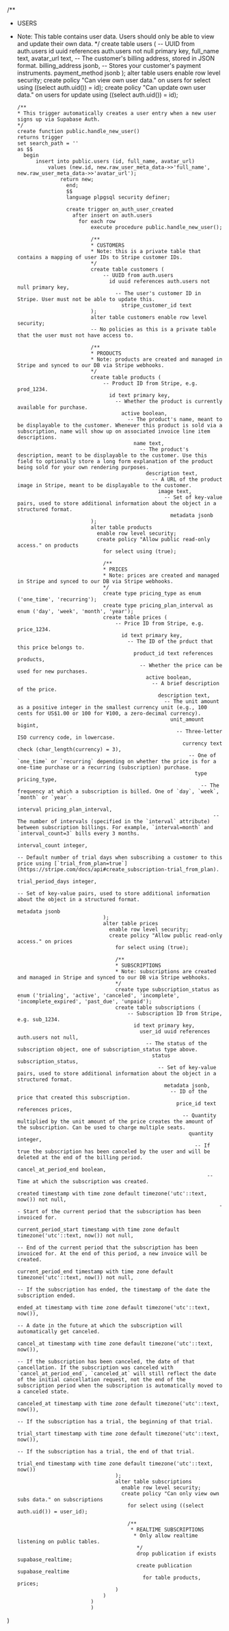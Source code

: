/**
* USERS
* Note: This table contains user data. Users should only be able to view and update their own data.
*/
create table users (
      -- UUID from auth.users
        id uuid references auth.users not null primary key,
          full_name text,
            avatar_url text,
              -- The customer's billing address, stored in JSON format.
                billing_address jsonb,
                  -- Stores your customer's payment instruments.
                    payment_method jsonb
);
alter table users
  enable row level security;
  create policy "Can view own user data." on users
    for select using ((select auth.uid()) = id);
    create policy "Can update own user data." on users
      for update using ((select auth.uid()) = id);

      /**
      * This trigger automatically creates a user entry when a new user signs up via Supabase Auth.
      */
      create function public.handle_new_user()
      returns trigger
      set search_path = ''
      as $$
        begin
            insert into public.users (id, full_name, avatar_url)
                values (new.id, new.raw_user_meta_data->>'full_name', new.raw_user_meta_data->>'avatar_url');
                    return new;
                      end;
                      $$
                      language plpgsql security definer;

                      create trigger on_auth_user_created
                        after insert on auth.users
                          for each row
                              execute procedure public.handle_new_user();

                              /**
                              * CUSTOMERS
                              * Note: this is a private table that contains a mapping of user IDs to Stripe customer IDs.
                              */
                              create table customers (
                                  -- UUID from auth.users
                                    id uuid references auth.users not null primary key,
                                      -- The user's customer ID in Stripe. User must not be able to update this.
                                        stripe_customer_id text
                              );
                              alter table customers enable row level security;
                              -- No policies as this is a private table that the user must not have access to.

                              /**
                              * PRODUCTS
                              * Note: products are created and managed in Stripe and synced to our DB via Stripe webhooks.
                              */
                              create table products (
                                  -- Product ID from Stripe, e.g. prod_1234.
                                    id text primary key,
                                      -- Whether the product is currently available for purchase.
                                        active boolean,
                                          -- The product's name, meant to be displayable to the customer. Whenever this product is sold via a subscription, name will show up on associated invoice line item descriptions.
                                            name text,
                                              -- The product's description, meant to be displayable to the customer. Use this field to optionally store a long form explanation of the product being sold for your own rendering purposes.
                                                description text,
                                                  -- A URL of the product image in Stripe, meant to be displayable to the customer.
                                                    image text,
                                                      -- Set of key-value pairs, used to store additional information about the object in a structured format.
                                                        metadata jsonb
                              );
                              alter table products
                                enable row level security;
                                create policy "Allow public read-only access." on products
                                  for select using (true);

                                  /**
                                  * PRICES
                                  * Note: prices are created and managed in Stripe and synced to our DB via Stripe webhooks.
                                  */
                                  create type pricing_type as enum ('one_time', 'recurring');
                                  create type pricing_plan_interval as enum ('day', 'week', 'month', 'year');
                                  create table prices (
                                      -- Price ID from Stripe, e.g. price_1234.
                                        id text primary key,
                                          -- The ID of the prduct that this price belongs to.
                                            product_id text references products,
                                              -- Whether the price can be used for new purchases.
                                                active boolean,
                                                  -- A brief description of the price.
                                                    description text,
                                                      -- The unit amount as a positive integer in the smallest currency unit (e.g., 100 cents for US$1.00 or 100 for ¥100, a zero-decimal currency).
                                                        unit_amount bigint,
                                                          -- Three-letter ISO currency code, in lowercase.
                                                            currency text check (char_length(currency) = 3),
                                                              -- One of `one_time` or `recurring` depending on whether the price is for a one-time purchase or a recurring (subscription) purchase.
                                                                type pricing_type,
                                                                  -- The frequency at which a subscription is billed. One of `day`, `week`, `month` or `year`.
                                                                    interval pricing_plan_interval,
                                                                      -- The number of intervals (specified in the `interval` attribute) between subscription billings. For example, `interval=month` and `interval_count=3` bills every 3 months.
                                                                        interval_count integer,
                                                                          -- Default number of trial days when subscribing a customer to this price using [`trial_from_plan=true`](https://stripe.com/docs/api#create_subscription-trial_from_plan).
                                                                            trial_period_days integer,
                                                                              -- Set of key-value pairs, used to store additional information about the object in a structured format.
                                                                                metadata jsonb
                                  );
                                  alter table prices
                                    enable row level security;
                                    create policy "Allow public read-only access." on prices
                                      for select using (true);

                                      /**
                                      * SUBSCRIPTIONS
                                      * Note: subscriptions are created and managed in Stripe and synced to our DB via Stripe webhooks.
                                      */
                                      create type subscription_status as enum ('trialing', 'active', 'canceled', 'incomplete', 'incomplete_expired', 'past_due', 'unpaid');
                                      create table subscriptions (
                                          -- Subscription ID from Stripe, e.g. sub_1234.
                                            id text primary key,
                                              user_id uuid references auth.users not null,
                                                -- The status of the subscription object, one of subscription_status type above.
                                                  status subscription_status,
                                                    -- Set of key-value pairs, used to store additional information about the object in a structured format.
                                                      metadata jsonb,
                                                        -- ID of the price that created this subscription.
                                                          price_id text references prices,
                                                            -- Quantity multiplied by the unit amount of the price creates the amount of the subscription. Can be used to charge multiple seats.
                                                              quantity integer,
                                                                -- If true the subscription has been canceled by the user and will be deleted at the end of the billing period.
                                                                  cancel_at_period_end boolean,
                                                                    -- Time at which the subscription was created.
                                                                      created timestamp with time zone default timezone('utc'::text, now()) not null,
                                                                        -- Start of the current period that the subscription has been invoiced for.
                                                                          current_period_start timestamp with time zone default timezone('utc'::text, now()) not null,
                                                                            -- End of the current period that the subscription has been invoiced for. At the end of this period, a new invoice will be created.
                                                                              current_period_end timestamp with time zone default timezone('utc'::text, now()) not null,
                                                                                -- If the subscription has ended, the timestamp of the date the subscription ended.
                                                                                  ended_at timestamp with time zone default timezone('utc'::text, now()),
                                                                                    -- A date in the future at which the subscription will automatically get canceled.
                                                                                      cancel_at timestamp with time zone default timezone('utc'::text, now()),
                                                                                        -- If the subscription has been canceled, the date of that cancellation. If the subscription was canceled with `cancel_at_period_end`, `canceled_at` will still reflect the date of the initial cancellation request, not the end of the subscription period when the subscription is automatically moved to a canceled state.
                                                                                          canceled_at timestamp with time zone default timezone('utc'::text, now()),
                                                                                            -- If the subscription has a trial, the beginning of that trial.
                                                                                              trial_start timestamp with time zone default timezone('utc'::text, now()),
                                                                                                -- If the subscription has a trial, the end of that trial.
                                                                                                  trial_end timestamp with time zone default timezone('utc'::text, now())
                                      );
                                      alter table subscriptions
                                        enable row level security;
                                        create policy "Can only view own subs data." on subscriptions
                                          for select using ((select auth.uid()) = user_id);

                                          /**
                                           * REALTIME SUBSCRIPTIONS
                                            * Only allow realtime listening on public tables.
                                             */
                                             drop publication if exists supabase_realtime;
                                             create publication supabase_realtime
                                               for table products, prices;
                                      )
                                  )
                              )
                              )
)
